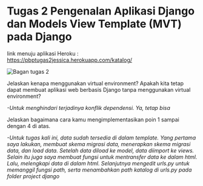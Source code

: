 # Tugas 2 Pengenalan Aplikasi Django dan Models View Template (MVT) pada Django

link menuju aplikasi Heroku : https://pbptugas2jessica.herokuapp.com/katalog/

![Bagan tugas 2](https://user-images.githubusercontent.com/112997959/190222652-7c356019-d6db-4526-a385-45822fb60e46.png)

Jelaskan kenapa menggunakan virtual environment? Apakah kita tetap dapat membuat aplikasi web berbasis Django tanpa menggunakan virtual environment?

_-Untuk menghindari terjadinya konflik dependensi. Ya, tetap bisa_

Jelaskan bagaimana cara kamu mengimplementasikan poin 1 sampai dengan 4 di atas.

_-Untuk tugas kali ini, data sudah tersedia di dalam template. Yang pertama saya lakukan, membuat skema migrasi data, menerapkan skema migrasi data, dan load data. Setelah data diload ke model, data diimport ke views. Selain itu juga saya membuat fungsi untuk mentransfer data ke dalam html. Lalu, melengkapi data di dalam html. Selanjutnya mengedit urls.py untuk memanggil fungsi path, serta menambahkan path katalog di urls.py pada folder project django_

